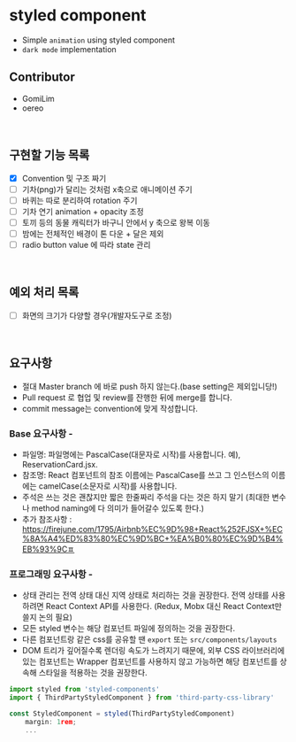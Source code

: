 # styled component
- Simple `animation` using styled component
- `dark mode` implementation

## Contributor
- GomiLim
- oereo
  
<br>
  
## 구현할 기능 목록
- [x] Convention 및 구조 짜기 
- [ ] 기차(png)가 달리는 것처럼 x축으로 애니메이션 주기 
- [ ] 바퀴는 따로 분리하여 rotation 주기
- [ ] 기차 연기 animation + opacity 조정
- [ ] 토끼 등의 동물 캐릭터가 바구니 안에서 y 축으로 왕복 이동
- [ ] 밤에는 전체적인 배경이 톤 다운 + 달은 제외
- [ ] radio button value 에 따라 state 관리
  
<br>

## 예외 처리 목록
- [ ] 화면의 크기가 다양할 경우(개발자도구로 조정)

<br>

## 요구사항
- 절대 Master branch 에 바로 push 하지 않는다.(base setting은 제외입니당!)
- Pull request 로 협업 및 review를 잔행한 뒤에 merge를 합니다.
- commit message는 convention에 맞게 작성합니다.

### Base 요구사항 -
- 파일명: 파일명에는 PascalCase(대문자로 시작)를 사용합니다. 예), ReservationCard.jsx.
- 참조명: React 컴포넌트의 참조 이름에는 PascalCase를 쓰고 그 인스턴스의 이름에는 camelCase(소문자로 시작)를 사용합니다.
- 주석은 쓰는 것은 괜찮지만 짧은 한줄짜리 주석을 다는 것은 하지 말기 (최대한 변수나 method naming에 다 의미가 들어갈수 있도록 한다.)
- 추가 참조사항 : https://firejune.com/1795/Airbnb%EC%9D%98+React%252FJSX+%EC%8A%A4%ED%83%80%EC%9D%BC+%EA%B0%80%EC%9D%B4%EB%93%9Cㅍ

### 프로그래밍 요구사항 -
- 상태 관리는 전역 상태 대신 지역 상태로 처리하는 것을 권장한다. 전역 상태를 사용하려면 React Context API를 사용한다. (Redux, Mobx 대신 React Context만 쓸지 논의 필요)
- 모든 styled 변수는 해당 컴포넌트 파일에 정의하는 것을 권장한다.
- 다른 컴포넌트랑 같은 css를 공유할 땐 `export` 또는 `src/components/layouts`
- DOM 트리가 깊어질수록 렌더링 속도가 느려지기 때문에, 외부 CSS 라이브러리에 있는 컴포넌트는 Wrapper 컴포넌트를 사용하지 않고 가능하면 해당 컴포넌트를 상속해 스타일을 적용하는 것을 권장한다.
```javascript
import styled from 'styled-components'
import { ThirdPartyStyledComponent } from 'third-party-css-library'

const StyledComponent = styled(ThirdPartyStyledComponent)
    margin: 1rem;
    ...
```

